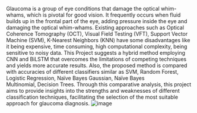 Glaucoma is a group of eye  conditions that damage the  optical  whim-whams, which is  pivotal for good vision. It  frequently occurs when fluid builds up in the  frontal part of the eye,  adding  pressure inside the eye and damaging the  optical  whim-whams. Existing approaches such as Optical Coherence Tomography (OCT), Visual Field Testing (VFT), Support Vector Machine (SVM), K-Nearest Neighbors (KNN) have some disadvantages like it being expensive, time consuming, high computational complexity, being sensitive to noisy data. This Project suggests a hybrid method employing CNN and BiLSTM that overcomes the limitations of competing techniques and yields more accurate results. Also, the proposed method is compared with accuracies of different classifiers similar as SVM, Random Forest, Logistic Regression, Naïve Bayes Gaussian, Naïve Bayes Multinomial, Decision Trees. Through this comparative analysis, this project aims to provide insights into the strengths and weaknesses of different classification techniques, facilitating the selection of the most suitable approach for glaucoma diagnosis.
![image](https://github.com/user-attachments/assets/686149a7-87a6-4d7a-815c-aa7233fc4231)

